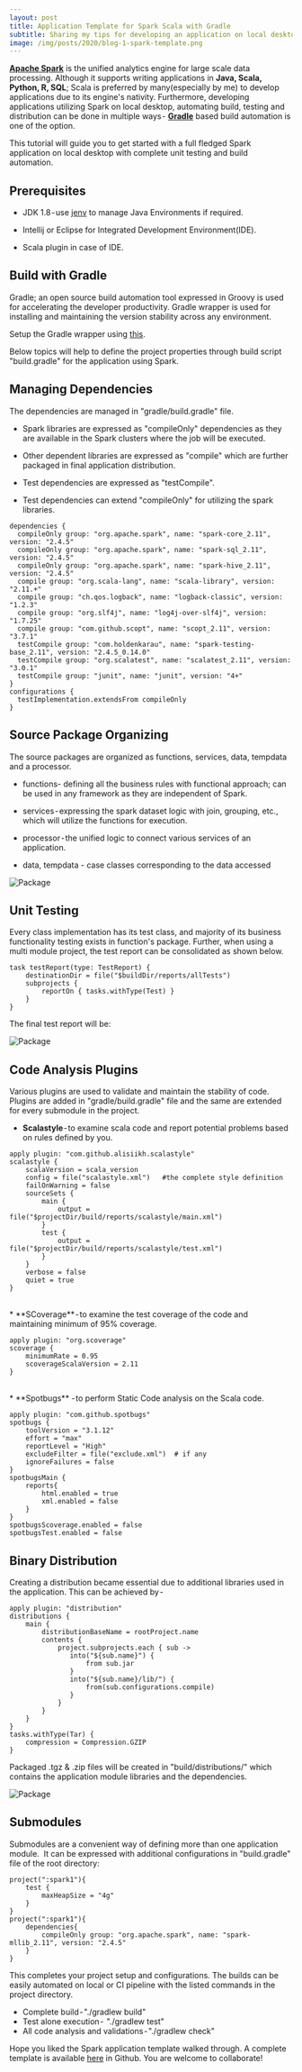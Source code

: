 ```yaml
---
layout: post
title: Application Template for Spark Scala with Gradle
subtitle: Sharing my tips for developing an application on local desktop and automating the complete build process using Apache Spark with Scala
image: /img/posts/2020/blog-1-spark-template.png
---
```


[**Apache Spark**][77d2c00b] is the unified analytics engine for large scale data processing. Although it supports writing applications in **Java, Scala, Python, R, SQL**; Scala is preferred by many(especially by me) to develop applications due to its engine's nativity. Furthermore, developing applications utilizing Spark on local desktop, automating build, testing and distribution can be done in multiple ways - [**Gradle**][98d0a221] based build automation is one of the option.


This tutorial will guide you to get started with a full fledged Spark application on local desktop with complete unit testing and build automation.

## Prerequisites
* JDK 1.8 - use [jenv][3d0feac5] to manage Java Environments if required.

* Intellij or Eclipse for Integrated Development Environment(IDE).

* Scala plugin in case of IDE.

## Build with Gradle
Gradle; an open source build automation tool expressed in Groovy is used for accelerating the developer productivity. Gradle wrapper is used for  installing and maintaining the version stability across any environment. 

Setup the Gradle wrapper using [this][dd00bd55].

Below topics will help to define the project properties through build script "build.gradle" for the application using Spark.

## Managing Dependencies
The dependencies are managed in "gradle/build.gradle" file.
* Spark libraries are expressed as "compileOnly" dependencies as they are available in the Spark clusters where the job will be executed.

* Other dependent libraries are expressed as "compile" which are further packaged in final application distribution.

* Test dependencies are expressed as "testCompile".

* Test dependencies can extend "compileOnly" for utilizing the spark libraries.

```
dependencies {
  compileOnly group: "org.apache.spark", name: "spark-core_2.11", version: "2.4.5"
  compileOnly group: "org.apache.spark", name: "spark-sql_2.11", version: "2.4.5"
  compileOnly group: "org.apache.spark", name: "spark-hive_2.11", version: "2.4.5"
  compile group: "org.scala-lang", name: "scala-library", version: "2.11.+"
  compile group: "ch.qos.logback", name: "logback-classic", version: "1.2.3"
  compile group: "org.slf4j", name: "log4j-over-slf4j", version: "1.7.25"
  compile group: "com.github.scopt", name: "scopt_2.11", version: "3.7.1"
  testCompile group: "com.holdenkarau", name: "spark-testing-base_2.11", version: "2.4.5_0.14.0"
  testCompile group: "org.scalatest", name: "scalatest_2.11", version: "3.0.1"
  testCompile group: "junit", name: "junit", version: "4+"
}
configurations {
  testImplementation.extendsFrom compileOnly
}
```

## Source Package Organizing
The source packages are organized as functions, services, data, tempdata and a processor.
* functions- defining all the business rules with functional approach; can be used in any framework as they are independent of Spark.
 
* services - expressing the spark dataset logic with join, grouping, etc.,  which will utilize the functions for execution.

* processor - the unified logic to connect various services of an application.

* data, tempdata - case classes corresponding to the data accessed

![Package](/img/posts/2020/blog-1-packages.png)

## Unit Testing
Every class implementation has its test class, and majority of its business functionality testing exists in function's package. Further, when using a multi module project, the test report can be consolidated as shown below.
```
task testReport(type: TestReport) {
    destinationDir = file("$buildDir/reports/allTests")
    subprojects {
        reportOn { tasks.withType(Test) }
    }
}
```
The final test report will be:

![Package](/img/posts/2020/blog-1-test-results.png)

## Code Analysis Plugins
Various plugins are used to validate and maintain the stability of code. Plugins are added in "gradle/build.gradle" file and the same are extended for every submodule in the project.
 
* **Scalastyle** - to examine scala code and report potential problems based on rules defined by you.

```
apply plugin: "com.github.alisiikh.scalastyle"
scalastyle {
    scalaVersion = scala_version
    config = file("scalastyle.xml")   #the complete style definition
    failOnWarning = false  
    sourceSets {
        main {
            output = file("$projectDir/build/reports/scalastyle/main.xml")
        }
        test {
            output = file("$projectDir/build/reports/scalastyle/test.xml")
        }
    }
    verbose = false
    quiet = true
}
```
<br />
* **SCoverage** - to examine the test coverage of the code and maintaining minimum of 95% coverage.

```
apply plugin: "org.scoverage"
scoverage {        
    minimumRate = 0.95         
    scoverageScalaVersion = 2.11    
}
```
<br />
* **Spotbugs** - to perform Static Code analysis on the Scala code.

```
apply plugin: "com.github.spotbugs"
spotbugs {
    toolVersion = "3.1.12"
    effort = "max"
    reportLevel = "High"
    excludeFilter = file("exclude.xml")  # if any
    ignoreFailures = false
}
spotbugsMain {
    reports{
        html.enabled = true
        xml.enabled = false
    }
}
spotbugsScoverage.enabled = false
spotbugsTest.enabled = false
```

## Binary Distribution
Creating a distribution became essential due to additional libraries used in the application. This can be achieved by -
```
apply plugin: "distribution"
distributions {
    main {
        distributionBaseName = rootProject.name
        contents {
            project.subprojects.each { sub ->
               into("${sub.name}") {
                   from sub.jar
               }
               into("${sub.name}/lib/") {
                   from(sub.configurations.compile)
               }
            }
        }
    }
}
tasks.withType(Tar) {
    compression = Compression.GZIP
}
```

Packaged .tgz & .zip files will be created in "build/distributions/" which contains the application module libraries and the dependencies.

![Package](/img/posts/2020/blog-1-distributions.png)

## Submodules
Submodules are a convenient way of defining more than one application module. 
It can be expressed with additional configurations in "build.gradle" file of the root directory:
```
project(":spark1"){
    test {
        maxHeapSize = "4g"
    }
}
project(":spark1"){
    dependencies{
        compileOnly group: "org.apache.spark", name: "spark-mllib_2.11", version: "2.4.5"
    }
}
```

This completes your project setup and configurations. The builds can be easily automated on local or CI pipeline with the listed commands in the project directory.
* Complete build - "./gradlew build"
* Test alone execution -  "./gradlew test"
* All code analysis and validations - "./gradlew check"

Hope you liked the Spark application template walked through. A complete template is available [here][0ea01428] in Github. You are welcome to collaborate!

[77d2c00b]: https://spark.apache.org/ "Apache Spark"
[98d0a221]: https://gradle.org/ "Gradle"
[3d0feac5]: https://github.com/jenv/jenv "jenv"
[dd00bd55]: https://docs.gradle.org/current/userguide/gradle_wrapper.html "Gradle Wrapper"
[0ea01428]: https://github.com/muthurajr/spark-gradle-template "Github Project"
